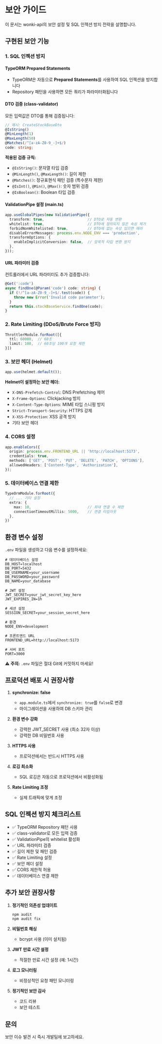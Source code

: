 # 보안 가이드

이 문서는 wonki-api의 보안 설정 및 SQL 인젝션 방지 전략을 설명합니다.

## 구현된 보안 기능

### 1. SQL 인젝션 방지

#### TypeORM Prepared Statements
- TypeORM은 자동으로 **Prepared Statements**를 사용하여 SQL 인젝션을 방지합니다
- Repository 패턴을 사용하면 모든 쿼리가 파라미터화됩니다

#### DTO 검증 (class-validator)
모든 입력값은 DTO를 통해 검증됩니다:

```typescript
// 예시: CreateStockBaseDto
@IsString()
@MinLength(1)
@MaxLength(50)
@Matches(/^[a-zA-Z0-9_-]+$/)
code: string;
```

**적용된 검증 규칙:**
- `@IsString()`: 문자열 타입 검증
- `@MinLength()`, `@MaxLength()`: 길이 제한
- `@Matches()`: 정규표현식 패턴 검증 (특수문자 제한)
- `@IsInt()`, `@Min()`, `@Max()`: 숫자 범위 검증
- `@IsBoolean()`: Boolean 타입 검증

#### ValidationPipe 설정 (main.ts)
```typescript
app.useGlobalPipes(new ValidationPipe({
  transform: true,                    // DTO로 자동 변환
  whitelist: true,                    // DTO에 정의되지 않은 속성 제거
  forbidNonWhitelisted: true,         // DTO에 없는 속성 있으면 에러
  disableErrorMessages: process.env.NODE_ENV === 'production',
  transformOptions: {
    enableImplicitConversion: false,  // 암묵적 타입 변환 방지
  },
}));
```

#### URL 파라미터 검증
컨트롤러에서 URL 파라미터도 추가 검증합니다:

```typescript
@Get(':code')
async findOne(@Param('code') code: string) {
  if (!/^[a-zA-Z0-9_-]+$/.test(code)) {
    throw new Error('Invalid code parameter');
  }
  return this.stockBaseService.findOne(code);
}
```

### 2. Rate Limiting (DDoS/Brute Force 방지)

```typescript
ThrottlerModule.forRoot([{
  ttl: 60000,  // 60초
  limit: 100,  // 60초당 100개 요청 제한
}])
```

### 3. 보안 헤더 (Helmet)

```typescript
app.use(helmet.default());
```

**Helmet이 설정하는 보안 헤더:**
- `X-DNS-Prefetch-Control`: DNS Prefetching 제어
- `X-Frame-Options`: Clickjacking 방지
- `X-Content-Type-Options`: MIME 타입 스니핑 방지
- `Strict-Transport-Security`: HTTPS 강제
- `X-XSS-Protection`: XSS 공격 방지
- 기타 보안 헤더

### 4. CORS 설정

```typescript
app.enableCors({
  origin: process.env.FRONTEND_URL || 'http://localhost:5173',
  credentials: true,
  methods: ['GET', 'POST', 'PUT', 'DELETE', 'PATCH', 'OPTIONS'],
  allowedHeaders: ['Content-Type', 'Authorization'],
});
```

### 5. 데이터베이스 연결 제한

```typescript
TypeOrmModule.forRoot({
  // ... 기타 설정
  extra: {
    max: 10,                          // 최대 연결 수 제한
    connectionTimeoutMillis: 5000,    // 연결 타임아웃
  },
})
```

## 환경 변수 설정

`.env` 파일을 생성하고 다음 변수를 설정하세요:

```env
# 데이터베이스 설정
DB_HOST=localhost
DB_PORT=5432
DB_USERNAME=your_username
DB_PASSWORD=your_password
DB_NAME=your_database

# JWT 설정
JWT_SECRET=your_jwt_secret_key_here
JWT_EXPIRES_IN=1h

# 세션 설정
SESSION_SECRET=your_session_secret_here

# 환경
NODE_ENV=development

# 프론트엔드 URL
FRONTEND_URL=http://localhost:5173

# 서버 포트
PORT=3000
```

⚠️ **주의:** `.env` 파일은 절대 Git에 커밋하지 마세요!

## 프로덕션 배포 시 권장사항

1. **synchronize: false**
   - `app.module.ts`에서 `synchronize: true`를 `false`로 변경
   - 마이그레이션을 사용하여 DB 스키마 관리

2. **환경 변수 강화**
   - 강력한 JWT_SECRET 사용 (최소 32자 이상)
   - 강력한 DB 비밀번호 사용

3. **HTTPS 사용**
   - 프로덕션에서는 반드시 HTTPS 사용

4. **로깅 최소화**
   - SQL 로깅은 자동으로 프로덕션에서 비활성화됨

5. **Rate Limiting 조정**
   - 실제 트래픽에 맞게 조정

## SQL 인젝션 방지 체크리스트

- ✅ TypeORM Repository 패턴 사용
- ✅ class-validator로 모든 입력 검증
- ✅ ValidationPipe의 whitelist 활성화
- ✅ URL 파라미터 검증
- ✅ 길이 제한 및 패턴 검증
- ✅ Rate Limiting 설정
- ✅ 보안 헤더 설정
- ✅ CORS 제한적 허용
- ✅ 데이터베이스 연결 제한

## 추가 보안 권장사항

1. **정기적인 의존성 업데이트**
   ```bash
   npm audit
   npm audit fix
   ```

2. **비밀번호 해싱**
   - bcrypt 사용 (이미 설치됨)

3. **JWT 만료 시간 설정**
   - 적절한 만료 시간 설정 (예: 1시간)

4. **로그 모니터링**
   - 비정상적인 요청 패턴 모니터링

5. **정기적인 보안 감사**
   - 코드 리뷰
   - 보안 테스트

## 문의

보안 이슈 발견 시 즉시 개발팀에 보고하세요.

